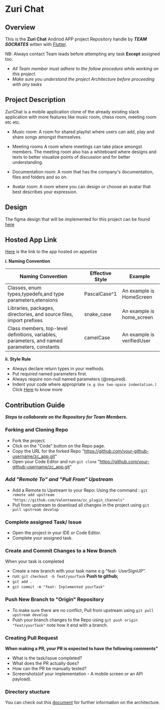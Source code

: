 # Zuri Chat 
  ## Overview 
  This is the **Zuri Chat** Andriod APP project Repository handle by **_TEAM SOCRATES_** witten with [Flutter](https://flutter.dev/).
  
  NB: Always contact Team leads before attempting any task **Except** assigned too.
  
  - _All Team member must adhere to the follow procedure while working on this project._
  - _Make sure you understand the project Architecture before proceeding with any tasks_
  
  ## Project Description
  ZuriChat is a mobile application clone of the already existing slack application with more features like music room, chess room, meeting room etc etc.

  - Music room: A room for shared playlist where users can add, play and share songs amongst themselves.

  - Meeting rooms A room where meetings can take place amongst members. The meeting room also has a whiteboard where designs and texts to better visualize points of discussion and for better understanding.

  - Documentation room: A room that has the company's documentation, files and folders and so on.

  - Avatar room: A room where you can design or choose an avatar that best describes your expression.

   ## Design 
   The figma design that will be implemented for this project can be found [here](https://www.figma.com/file/a9aoc4xi2gjPupffXXRdXS/Team-Socrates?node-id=5461%3A22089) 

   ## Hosted App Link
[Here](https://appetize.io/app/01maqa9k0b50p27nvh22dca3d0)  is the link to the app hosted on appetize
 
  **i. Naming Convention**

|Naming Convention|Effective Style|Example|   
|-----------------|---------------|-------|
|Classes, enum types,typedefs,and type parameters,etensions|PascalCase^1|An example is HomeScreen|
|Libraries, packages, directories, and source files, import prefixes|snake_case|An example is home_screen|
|Class members, top-level definitions, variables, parameters, and named parameters, constants|camelCase|An example is verifiedUser|


   
   **ii. Style Rule**
   * Always declare return types in your methods.
   * Put required named parameters first.
   * Always require non-null named parameters (@required).
   * Indent your code where appropriate `(e.g Use two-space indentation.)`
       Click [Here](https://docs.google.com/document/d/1kgVwGVgKrMXKgxuMowgqsBkFXsJdli-4Zl-oP_NZFoI/edit "Github home") to know more
   
   
   
   ## Contribution Guide
  **_Steps to collaborate on the Repository for Team Members._**
  ### Forking and Cloning Repo
  * Fork the project.  
  * Click on the "Code" button on the Repo page.
  * Copy the URL for the forked Repo "https://github.com/your-github-username/zc_app.git"
  * Open your Code Editor and  run `git clone` "https://github.com/your-github-username/zc_app.git"
  
### _Add "Remote To" and "Pull From" Upstream_
 - Add a Remote to Upstream to your Repo:
   Using the command : `git remote add upstream` ` "https://github.com/Valenteeena/zc_plugin_channels" ` 
 - Pull from upstream to download all changes in the project using `git pull upstream develop`


### Complete assigned Task/ Issue
  - Open the project in your IDE or Code Editor.
  - Complete your assigned task.


### Create and Commit Changes to a New Branch
When your task is completed
  * Create a new branch with your task name e.g "feat- UserSignUP". 
  * run: `git checkout -b feat/yourTask`
**Push to github;**
  * `git add .`
  * `git commit -m "feat: Inplemented yourTask"`
  
### Push New Branch to "Origin" Repository
 - To make sure there are no conflict, Pull from upstream using `git pull upstream develop`
 - Push your branch changes to the Repo using `git push origin "feat/yourTask"` note how it end with a branch.

### Creating Pull Request
**When making a PR, your PR is expected to have the following comments"**
  - What is the task/issue completed?
  - What does the PR actually does?
  - How can the PR be manually tested?
  - Screenshots(of your implementation - A mobile screen or an APi payload). 


### Directory stucture
  You can check out this [document](https://docs.google.com/document/d/17uBPEtzHiTRo2lDhHdEHqlZzeCxYRwaqkvHIc9VluNE/edit?usp=sharing) for further information on the architecture.

